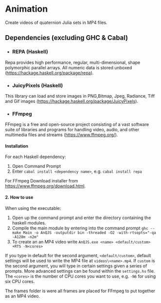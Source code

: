 # Animation

Create videos of quaternion Julia sets in MP4 files. 

## Dependencies (excluding GHC & Cabal) 

- ### REPA (Haskell)
Repa provides high performance, regular, multi-dimensional, shape polymorphic parallel arrays. All numeric data is stored unboxed (https://hackage.haskell.org/package/repa).

- ### JuicyPixels (Haskell)
This library can load and store images in PNG,Bitmap, Jpeg, Radiance, Tiff and Gif images (https://hackage.haskell.org/package/JuicyPixels).

- ### FFmpeg
FFmpeg is a free and open-source project consisting of a vast software suite of libraries and programs for handling video, audio, and other multimedia files and streams (https://www.ffmpeg.org/).

#### Installation
For each Haskell dependency: 
1. Open Command Prompt 
2. Enter ` cabal install <dependency name> `, e.g. ` cabal install repa `

For FFmpeg
Download installer from https://www.ffmpeg.org/download.html.

#### 2. How to use 

When using the executable:
1. Open up the command prompt and enter the directory containing the haskell modules.
2. Compile the main module by entering into the command prompt `ghc --make Main -o AnQJS -outputdir bin -threaded -O2 -with-rtsopts="-qa -A128m -n2m"` 
3. To create an an MP4 video write ` AnQJS.exe <name> <default/custom> +RTS -N<cores> `

If you type in default for the second argument, ` <default/custom> `, default settings will be used to write the MP4 file at ` videos\<name>.mp4 `. If ` custom ` is the second argument, you will type in certain settings given a series of prompts. More advanced settings can be found within the ` settings.hs ` file. The ` <cores> ` is the number of CPU cores you want to use, e.g. ` -N6 ` for using six CPU cores. 

The frames folder is were all frames are placed for FFmpeg to put together as an MP4 video. 
